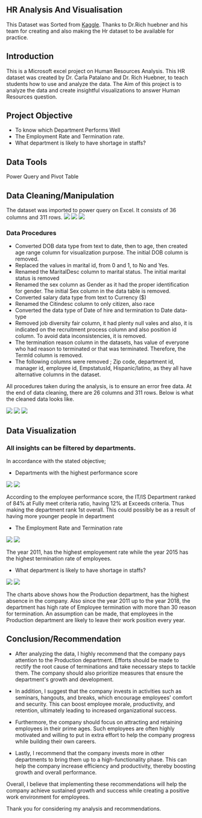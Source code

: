 ## HR Analysis And Visualisation

This Dataset was Sorted from [Kaggle](https://www.kaggle.com/datasets/rhuebner/human-resources-data-set). Thanks to Dr.Rich huebner and his team for creating and also making the Hr dataset to be available for practice.

## Introduction

This is a Microsoft excel project on Human Resources Analysis. This HR dataset was created by  Dr. Carla Patalano and Dr. Rich Huebner, to  teach students how to use and analyze the data. The Aim of this project is to analyze the data and create insightful visualizations to answer Human Resources question.

## Project Objective

- To know which Department Performs Well
- The Employment Rate and Termination rate.
- What department is likely to have shortage in staffs?

## Data Tools
Power Query and Pivot Table

## Data Cleaning/Manipulation

The dataset was imported to power query on Excel. It consists of 36 columns and 311 rows.
![](Uncleaned%20data%20(1).png)
![](Uncleaned%20data%20(2).png)
![](Uncleaned%20data%20(3).png)

### Data Procedures

- Converted DOB data type from text to date, then to age, then created age range column for visualization purpose. The initial DOB column is removed.
- Replaced the values in marital id, from 0 and 1, to No and Yes.
- Renamed the MaritalDesc column to marital status. The initial marital status is removed
- Renamed the sex column as Gender as it had the proper identification for gender. The initial Sex column in the data table is removed.
- Converted salary data type from text to Currency ($)
- Renamed the Citindesc column to only citizen, also race
- Converted the data type of Date of hire and termination to Date data-type
- Removed job diversity fair column, it had plenty null vales and also, it is indicated on the recruitment process column and also position id column. To avoid data inconsistencies, it is removed.
- The termination reason column in the datasets, has value of everyone who had reason to terminated or that was terminated. Therefore, the TermId column is removed.
- The following columns were removed ; Zip code, department id, manager id, employee id, EmpstatusId, Hispanic/latino, as they all have alternative columns in the dataset.

All procedures taken during the analysis, is to ensure an error free data. At the end of data cleaning, there are 26 columns and 311 rows. Below is what the cleaned data looks like.

![](Cleaned%20data.png)
![](Cleaned%20data%20(2).png)
![](Cleaned%20data%20(3).png)

## Data Visualization

### All insights can be filtered by departments.

In accordance with the stated objective;	

- Departments with the highest performance score

![](IT%20Dept.png)
![](PerfScore.png)

According to the employee performance score, the IT/IS Department ranked of 84% at Fully meet criteria ratio, having 12% at Exceeds criteria. Thus making the department rank 1st overall. This could possibly be as a result of having more younger people in department

- The Employment Rate and Termination rate

![](Emp%20Rate.png)
![](Term%20Rate.png)

The year 2011, has the highest employement rate while the year 2015 has the highest termination rate of employees.

- What department is likely to have shortage in staffs?

![](Prod%20Dept.png)
![](Term%20Reasons.png)

The charts above shows how the Production department, has the highest absence in the company. Also since the year 2011 up to the year 2018, the department has high rate of Employee termination with more than 30 reason for termination. 
An assumption can be made, that employees in the Production department are likely to leave their work position every year.

## Conclusion/Recommendation

- After analyzing the data, I highly recommend that the company pays attention to the Production department. Efforts should be made to rectify the root cause of terminations and take necessary steps to tackle them. The company should also prioritize measures that ensure the department's growth and development.

- In addition, I suggest that the company invests in activities such as seminars, hangouts, and breaks, which encourage employees' comfort and security. This can boost employee morale, productivity, and retention, ultimately leading to increased organizational success.

- Furthermore, the company should focus on attracting and retaining employees in their prime ages. Such employees are often highly motivated and willing to put in extra effort to help the company progress while building their own careers.

- Lastly, I recommend that the company invests more in other departments to bring them up to a high-functionality phase. This can help the company increase efficiency and productivity, thereby boosting growth and overall performance.

Overall, I believe that implementing these recommendations will help the company achieve sustained growth and success while creating a positive work environment for employees.

Thank you for considering my analysis and recommendations.

